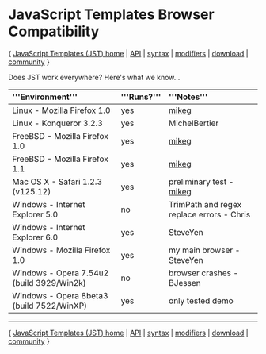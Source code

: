 # JavaScript Templates Browser Compatibility #
{ [JavaScript Templates (JST) home](http://code.google.com/p/trimpath/wiki/JavaScriptTemplates) | [API](http://code.google.com/p/trimpath/wiki/JavaScriptTemplateAPI) | [syntax](http://code.google.com/p/trimpath/wiki/JavaScriptTemplateSyntax) | [modifiers](http://code.google.com/p/trimpath/wiki/JavaScriptTemplateModifiers) | [download](http://code.google.com/p/trimpath/downloads/list) | [community](http://code.google.com/p/trimpath/wiki/JavaScriptTemplateDiscussion) }

Does JST work everywhere?  Here's what we know...

| '''Environment''' | '''Runs?''' | '''Notes''' |
|:------------------|:------------|:------------|
| Linux - Mozilla Firefox 1.0 | yes | [mikeg](http://code.google.com/p/trimpath/wiki/mikeg) |
| Linux - Konqueror 3.2.3 | yes | MichelBertier |
| FreeBSD - Mozilla Firefox 1.0  | yes | [mikeg](http://code.google.com/p/trimpath/wiki/mikeg) |
| FreeBSD - Mozilla Firefox 1.1  | yes | [mikeg](http://code.google.com/p/trimpath/wiki/mikeg) |
| Mac OS X - Safari 1.2.3 (v125.12) | yes  | preliminary test - [mikeg](http://code.google.com/p/trimpath/wiki/mikeg) |
| Windows - Internet Explorer 5.0 | no | TrimPath and regex replace errors - Chris |
| Windows - Internet Explorer 6.0 | yes | SteveYen |
| Windows - Mozilla Firefox 1.0 | yes | my main browser - SteveYen |
| Windows - Opera 7.54u2 (build 3929/Win2k) | no | browser crashes - BJessen |
| Windows - Opera 8beta3 (build 7522/WinXP) | yes | only tested demo |



---

{ [JavaScript Templates (JST) home](http://code.google.com/p/trimpath/wiki/JavaScriptTemplates) | [API](http://code.google.com/p/trimpath/wiki/JavaScriptTemplateAPI) | [syntax](http://code.google.com/p/trimpath/wiki/JavaScriptTemplateSyntax) | [modifiers](http://code.google.com/p/trimpath/wiki/JavaScriptTemplateModifiers) | [download](http://code.google.com/p/trimpath/downloads/list) | [community](http://code.google.com/p/trimpath/wiki/JavaScriptTemplateDiscussion) }